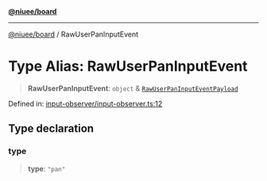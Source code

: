 [**@niuee/board**](../README.md)

***

[@niuee/board](../globals.md) / RawUserPanInputEvent

# Type Alias: RawUserPanInputEvent

> **RawUserPanInputEvent**: `object` & [`RawUserPanInputEventPayload`](RawUserPanInputEventPayload.md)

Defined in: [input-observer/input-observer.ts:12](https://github.com/niuee/board/blob/a0a1179721d4f4b943b6a9bc156753ac9737e502/src/input-observer/input-observer.ts#L12)

## Type declaration

### type

> **type**: `"pan"`
